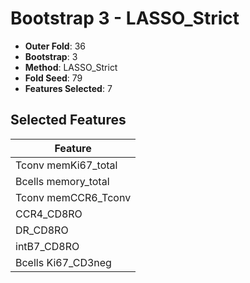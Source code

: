 # Bootstrap 3 - LASSO_Strict

- **Outer Fold**: 36
- **Bootstrap**: 3
- **Method**: LASSO_Strict
- **Fold Seed**: 79
- **Features Selected**: 7

## Selected Features

| Feature |
|---------|
| Tconv memKi67_total |
| Bcells memory_total |
| Tconv memCCR6_Tconv |
| CCR4_CD8RO |
| DR_CD8RO |
| intB7_CD8RO |
| Bcells Ki67_CD3neg |
